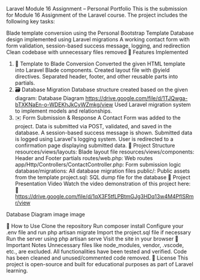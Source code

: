 Laravel Module 16 Assignment – Personal Portfolio
This is the submission for Module 16 Assignment of the Laravel course. The project includes the following key tasks:

Blade template conversion using the Personal Bootstrap Template
Database design implemented using Laravel migrations
A working contact form with form validation, session-based success message, logging, and redirection
Clean codebase with unnecessary files removed
🔧 Features Implemented
1. 🧩 Template to Blade Conversion
Converted the given HTML template into Laravel Blade components.
Created layout file with @yield directives.
Separated header, footer, and other reusable parts into partials.
2. 🗃️ Database Migration
Database structure created based on the given diagram: Database Diagram https://drive.google.com/file/d/1TJQwga-bTXKNaEn-o-WDEKhJkCyWZmkg/view
Used Laravel migration system to implement models and relationships.
3. ✉️ Form Submission & Response
A Contact Form was added to the project.
Data is submitted via POST, validated, and saved in the database.
A session-based success message is shown.
Submitted data is logged using Laravel's logging system.
User is redirected to a confirmation page displaying submitted data.
📁 Project Structure
resources/views/layouts: Blade layout file
resources/views/components: Header and Footer partials
routes/web.php: Web routes
app/Http/Controllers/ContactController.php: Form submission logic
database/migrations: All database migration files
public/: Public assets from the template
project.sql: SQL dump file for the database
🎥 Project Presentation Video
Watch the video demonstration of this project here:
🔗 https://drive.google.com/file/d/1qX3F5tfLPBtmGJg3HDq13w4M4PflSRmr/view

Database Diagram image image


🧠 How to Use
Clone the repository
Run composer install
Configure your .env file and run php artisan migrate
Import the project.sql file if necessary
Run the server using php artisan serve
Visit the site in your browser
📌 Important Notes
Unnecessary files like node_modules, vendor, .vscode, etc., are excluded.
All functionalities have been tested and verified.
Code has been cleaned and unused/commented code removed.
📝 License
This project is open-source and built for educational purposes as part of Laravel learning.
